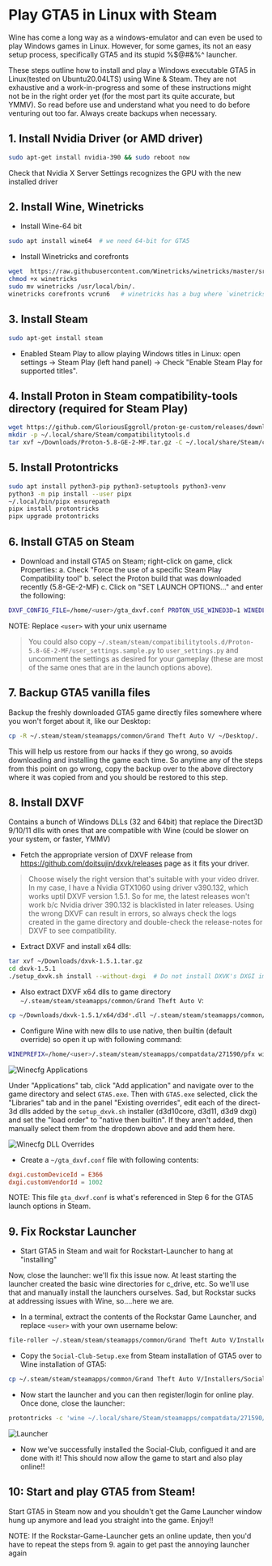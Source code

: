 # Play GTA5 in Linux with Steam

Wine has come a long way as a windows-emulator and can even be used to play Windows games in Linux. However, for some games, its not
an easy setup process, specifically GTA5 and its stupid %$@#&%^ launcher.

These steps outline how to install and play a Windows executable GTA5 in Linux(tested on Ubuntu20.04LTS) using Wine & Steam. They are not exhaustive and a work-in-progress and some of these instructions might not be in the right order yet (for the most part its quite accurate, but YMMV). So read before use and understand what you need to do before venturing out too far. Always create backups when necessary.


## 1. Install Nvidia Driver (or AMD driver)
```bash
sudo apt-get install nvidia-390 && sudo reboot now
```
Check that Nvidia X Server Settings recognizes the GPU with the new installed driver


## 2. Install Wine, Winetricks
- Install Wine-64 bit
```bash
sudo apt install wine64  # we need 64-bit for GTA5
```
- Install Winetricks and corefronts
```bash
wget  https://raw.githubusercontent.com/Winetricks/winetricks/master/src/winetricks 
chmod +x winetricks
sudo mv winetricks /usr/local/bin/.
winetricks corefronts vcrun6   # winetricks has a bug where `winetricks corefronts` doesn't work, so try with multiple installables
```

## 3. Install Steam
```bash
sudo apt-get install steam
```
- Enabled Steam Play to allow playing Windows titles in Linux: open settings -> Steam Play (left hand panel) -> Check "Enable Steam Play for supported titles".

## 4. Install Proton in Steam compatibility-tools directory (required for Steam Play)
```bash
wget https://github.com/GloriousEggroll/proton-ge-custom/releases/download/5.8-GE-2-MF/Proton-5.8-GE-2-MF.tar.gz ~/Downloads/.
mkdir -p ~/.local/share/Steam/compatibilitytools.d
tar xvf ~/Downloads/Proton-5.8-GE-2-MF.tar.gz -C ~/.local/share/Steam/compatibilitytools.d/
```

## 5. Install Protontricks
```bash
sudo apt install python3-pip python3-setuptools python3-venv
python3 -m pip install --user pipx
~/.local/bin/pipx ensurepath
pipx install protontricks
pipx upgrade protontricks
```

## 6. Install GTA5 on Steam
- Download and install GTA5 on Steam; right-click on game, click Properties:
  a. Check "Force the use of a specific Steam Play Compatibility tool"
  b. select the Proton build that was downloaded recently (5.8-GE-2-MF)
  c. Click on "SET LAUNCH OPTIONS..." and enter the following:
```bash
DXVF_CONFIG_FILE=/home/<user>/gta_dxvf.conf PROTON_USE_WINED3D=1 WINEDLLOVERRIDES=winedbg.exe=d %command%
```
NOTE: Replace `<user>` with your unix username

> You could also copy `~/.steam/steam/compatibilitytools.d/Proton-5.8-GE-2-MF/user_settings.sample.py` to `user_settings.py` and uncomment the settings as desired for your gameplay (these are most of the same ones that are in the launch options above).


## 7. Backup GTA5 vanilla files
Backup the freshly downloaded GTA5 game directly files somewhere where you won't forget about it, like our Desktop:
```bash
cp -R ~/.steam/steam/steamapps/common/Grand Theft Auto V/ ~/Desktop/.
```
This will help us restore from our hacks if they go wrong, so avoids downloading and installing the game each time. So anytime any of the steps from this point on go wrong, copy the backup over to the above directory where it was copied from and you should be restored to this step.


## 8. Install DXVF
Contains a bunch of Windows DLLs (32 and 64bit) that replace the Direct3D 9/10/11 dlls with ones that are compatible with Wine (could be slower on your system, or faster, YMMV)

- Fetch the appropriate version of DXVF release from https://github.com/doitsujin/dxvk/releases page as it fits your driver. 
> Choose wisely the right version that's suitable with your video driver. In my case, I have a Nvidia GTX1060 using driver v390.132, which works uptil DXVF version 1.5.1. So for me, the latest releases won't work b/c Nvidia driver 390.132 is blacklisted in later releases. Using the wrong DXVF can result in errors, so always check the logs created in the game directory and double-check the release-notes for DXVF to see compatibility.

- Extract DXVF and install x64 dlls:
```bash
tar xvf ~/Downloads/dxvk-1.5.1.tar.gz
cd dxvk-1.5.1
./setup_dxvk.sh install --without-dxgi  # Do not install DXVK's DXGI implementation and use the one provided by wine instead. This is necessary for both vkd3d and DXVK to work within the same wine prefix.
```
- Also extract DXVF x64 dlls to game directory `~/.steam/steam/steamapps/common/Grand Theft Auto V`:
```bash
cp ~/Downloads/dxvk-1.5.1/x64/d3d*.dll ~/.steam/steam/steamapps/common/Grand Theft Auto V/.
```

- Configure Wine with new dlls to use native, then builtin (default override) so open it up with following command:
```bash
WINEPREFIX=/home/<user>/.steam/steam/steamapps/compatdata/271590/pfx winecfg
```
![Winecfg Applications](img/gta5_winecfg_applications.png)

Under "Applications" tab, click "Add application" and navigate over to the game directory and select `GTA5.exe`. Then with `GTA5.exe` selected, click the "Libraries" tab and in the panel "Existing overrides", edit each of the direct-3d dlls added by the `setup_dxvk.sh` installer (d3d10core, d3d11, d3d9 dxgi) and set the "load order" to "native then builtin". If they aren't added, then manually select them from the dropdown above and add them here.

![Winecfg DLL Overrides](img/gta5_winecfg_add_dll_overrides.png)

- Create a `~/gta_dxvf.conf` file with following contents:
```conf
dxgi.customDeviceId = E366
dxgi.customVendorId = 1002
```
NOTE: This file `gta_dxvf.conf` is what's referenced in Step 6 for the GTA5 launch options in Steam.


## 9. Fix Rockstar Launcher
- Start GTA5 in Steam and wait for Rockstart-Launcher to hang at "installing"

Now, close the launcher: we'll fix this issue now. At least starting the launcher created the basic wine directories for c_drive, etc. So we'll use that and manually install the launchers ourselves. Sad, but Rockstar sucks at addressing issues with Wine, so....here we are.

- In a terminal, extract the contents of the Rockstar Game Launcher, and replace `<user>` with your own username below:
```bash
file-roller ~/.steam/steam/steamapps/common/Grand Theft Auto V/Installers/Rockstar-Games-Launcher.exe --extract-to=/home/<user>/.local/share/Steam/steamapps/compatdata/271590/pfx/drive_c/Program\ Files/Rockstar\ Games/Launcher/
```

- Copy the `Social-Club-Setup.exe` from Steam installation of GTA5 over to Wine installation of GTA5:
```bash
cp ~/.steam/steam/steamapps/common/Grand Theft Auto V/Installers/Social-Club-Setup.exe ~/.local/share/Steam/steamapps/compatdata/271590/pfx/drive_c/Program\ Files/Rockstar\ Games/Launcher/Redistributables/SocialClub/.
``` 

- Now start the launcher and you can then register/login for online play. Once done, close the launcher:
```bash
protontricks -c 'wine ~/.local/share/Steam/steamapps/compatdata/271590/pfx/drive_c/Program\ Files/Rockstar\ Games/Launcher/Launcher.exe' 271590
```

![Launcher](img/steam_launcher_fix.png)

- Now we've successfully installed the Social-Club, configued it and are done with it! This should now allow the game to start and also play online!!


## 10: Start and play GTA5 from Steam!
Start GTA5 in Steam now and you shouldn't get the Game Launcher window hung up anymore and lead you straight into the game. Enjoy!!


NOTE: If the Rockstar-Game-Launcher gets an online update, then you'd have to repeat the steps from 9. again to get past the annoying launcher again
